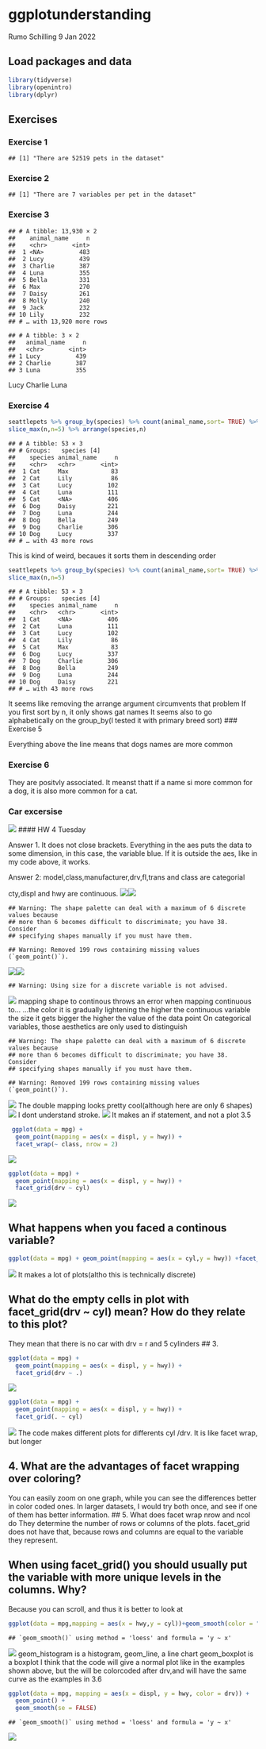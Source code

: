 ggplotunderstanding
================
Rumo Schilling
9 Jan 2022

## Load packages and data

``` r
library(tidyverse)
library(openintro)
library(dplyr)
```

## Exercises

### Exercise 1

    ## [1] "There are 52519 pets in the dataset"

### Exercise 2

    ## [1] "There are 7 variables per pet in the dataset"

### Exercise 3

    ## # A tibble: 13,930 × 2
    ##    animal_name     n
    ##    <chr>       <int>
    ##  1 <NA>          483
    ##  2 Lucy          439
    ##  3 Charlie       387
    ##  4 Luna          355
    ##  5 Bella         331
    ##  6 Max           270
    ##  7 Daisy         261
    ##  8 Molly         240
    ##  9 Jack          232
    ## 10 Lily          232
    ## # … with 13,920 more rows

    ## # A tibble: 3 × 2
    ##   animal_name     n
    ##   <chr>       <int>
    ## 1 Lucy          439
    ## 2 Charlie       387
    ## 3 Luna          355

Lucy Charlie Luna

### Exercise 4

``` r
seattlepets %>% group_by(species) %>% count(animal_name,sort= TRUE) %>%
slice_max(n,n=5) %>% arrange(species,n)
```

    ## # A tibble: 53 × 3
    ## # Groups:   species [4]
    ##    species animal_name     n
    ##    <chr>   <chr>       <int>
    ##  1 Cat     Max            83
    ##  2 Cat     Lily           86
    ##  3 Cat     Lucy          102
    ##  4 Cat     Luna          111
    ##  5 Cat     <NA>          406
    ##  6 Dog     Daisy         221
    ##  7 Dog     Luna          244
    ##  8 Dog     Bella         249
    ##  9 Dog     Charlie       306
    ## 10 Dog     Lucy          337
    ## # … with 43 more rows

This is kind of weird, becaues it sorts them in descending order

``` r
seattlepets %>% group_by(species) %>% count(animal_name,sort= TRUE) %>%
slice_max(n,n=5) 
```

    ## # A tibble: 53 × 3
    ## # Groups:   species [4]
    ##    species animal_name     n
    ##    <chr>   <chr>       <int>
    ##  1 Cat     <NA>          406
    ##  2 Cat     Luna          111
    ##  3 Cat     Lucy          102
    ##  4 Cat     Lily           86
    ##  5 Cat     Max            83
    ##  6 Dog     Lucy          337
    ##  7 Dog     Charlie       306
    ##  8 Dog     Bella         249
    ##  9 Dog     Luna          244
    ## 10 Dog     Daisy         221
    ## # … with 43 more rows

It seems like removing the arrange argument circumvents that problem If
you first sort by n, it only shows gat names It seems also to go
alphabetically on the group_by(I tested it with primary breed sort) \###
Exercise 5

Everything above the line means that dogs names are more common

### Exercise 6

They are positvly associated. It meanst thatt if a name si more common
for a dog, it is also more common for a cat.

### Car excersise

![](ggplotunderstanding_files/figure-gfm/unnamed-chunk-4-1.png)<!-- -->
\#### HW 4 Tuesday

Answer 1. It does not close brackets. Everything in the aes puts the
data to some dimension, in this case, the variable blue. If it is
outside the aes, like in my code above, it works.

Answer 2: model,class,manufacturer,drv,fl,trans and class are categorial

cty,displ and hwy are continuous.
![](ggplotunderstanding_files/figure-gfm/unnamed-chunk-5-1.png)<!-- -->![](ggplotunderstanding_files/figure-gfm/unnamed-chunk-5-2.png)<!-- -->

    ## Warning: The shape palette can deal with a maximum of 6 discrete values because
    ## more than 6 becomes difficult to discriminate; you have 38. Consider
    ## specifying shapes manually if you must have them.

    ## Warning: Removed 199 rows containing missing values (`geom_point()`).

![](ggplotunderstanding_files/figure-gfm/unnamed-chunk-5-3.png)<!-- -->![](ggplotunderstanding_files/figure-gfm/unnamed-chunk-5-4.png)<!-- -->

    ## Warning: Using size for a discrete variable is not advised.

![](ggplotunderstanding_files/figure-gfm/unnamed-chunk-5-5.png)<!-- -->
mapping shape to continous throws an error when mapping continuous to…
…the color it is gradually lightening the higher the continuous variable
the size it gets bigger the higher the value of the data point On
categorical variables, those aesthetics are only used to distinguish

    ## Warning: The shape palette can deal with a maximum of 6 discrete values because
    ## more than 6 becomes difficult to discriminate; you have 38. Consider
    ## specifying shapes manually if you must have them.

    ## Warning: Removed 199 rows containing missing values (`geom_point()`).

![](ggplotunderstanding_files/figure-gfm/unnamed-chunk-6-1.png)<!-- -->
The double mapping looks pretty cool(although here are only 6 shapes)
![](ggplotunderstanding_files/figure-gfm/unnamed-chunk-7-1.png)<!-- -->
I dont understand stroke.
![](ggplotunderstanding_files/figure-gfm/unnamed-chunk-8-1.png)<!-- -->
It makes an if statement, and not a plot 3.5

``` r
 ggplot(data = mpg) + 
  geom_point(mapping = aes(x = displ, y = hwy)) + 
  facet_wrap(~ class, nrow = 2)
```

![](ggplotunderstanding_files/figure-gfm/unnamed-chunk-9-1.png)<!-- -->

``` r
ggplot(data = mpg) + 
  geom_point(mapping = aes(x = displ, y = hwy)) + 
  facet_grid(drv ~ cyl)
```

![](ggplotunderstanding_files/figure-gfm/unnamed-chunk-9-2.png)<!-- -->

## What happens when you faced a continous variable?

``` r
ggplot(data = mpg) + geom_point(mapping = aes(x = cyl,y = hwy)) +facet_wrap(~ displ)
```

![](ggplotunderstanding_files/figure-gfm/unnamed-chunk-10-1.png)<!-- -->
It makes a lot of plots(altho this is technically discrete)

## What do the empty cells in plot with facet_grid(drv \~ cyl) mean? How do they relate to this plot?

They mean that there is no car with drv = r and 5 cylinders \## 3.

``` r
ggplot(data = mpg) + 
  geom_point(mapping = aes(x = displ, y = hwy)) +
  facet_grid(drv ~ .)
```

![](ggplotunderstanding_files/figure-gfm/unnamed-chunk-11-1.png)<!-- -->

``` r
ggplot(data = mpg) + 
  geom_point(mapping = aes(x = displ, y = hwy)) +
  facet_grid(. ~ cyl)
```

![](ggplotunderstanding_files/figure-gfm/unnamed-chunk-11-2.png)<!-- -->
The code makes different plots for differents cyl /drv. It is like facet
wrap, but longer

## 4. What are the advantages of facet wrapping over coloring?

You can easily zoom on one graph, while you can see the differences
better in color coded ones. In larger datasets, I would try both once,
and see if one of them has better information. \## 5. What does facet
wrap nrow and ncol do They determine the number of rows or columns of
the plots. facet_grid does not have that, because rows and columns are
equal to the variable they represent.

## When using facet_grid() you should usually put the variable with more unique levels in the columns. Why?

Because you can scroll, and thus it is better to look at

``` r
ggplot(data = mpg,mapping = aes(x = hwy,y = cyl))+geom_smooth(color = "blue")+geom_point(mapping = aes(color = class))
```

    ## `geom_smooth()` using method = 'loess' and formula = 'y ~ x'

![](ggplotunderstanding_files/figure-gfm/unnamed-chunk-12-1.png)<!-- -->
geom_histogram is a histogram, geom_line, a line chart geom_boxplot is a
boxplot I think that the code will give a normal plot like in the
examples shown above, but the will be colorcoded after drv,and will have
the same curve as the examples in 3.6

``` r
ggplot(data = mpg, mapping = aes(x = displ, y = hwy, color = drv)) + 
  geom_point() + 
  geom_smooth(se = FALSE)
```

    ## `geom_smooth()` using method = 'loess' and formula = 'y ~ x'

![](ggplotunderstanding_files/figure-gfm/unnamed-chunk-13-1.png)<!-- -->
